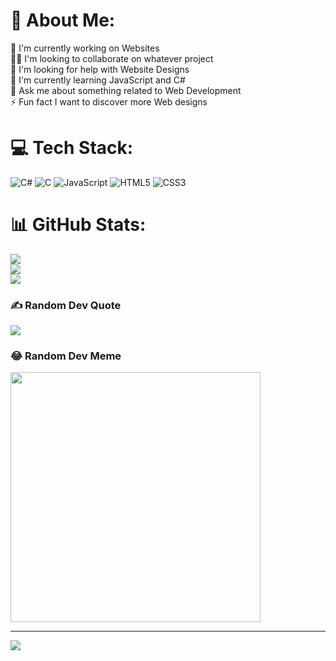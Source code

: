 # 💫 About Me:
🔭 I'm currently working on Websites<br>👯‍♀️ I'm looking to collaborate on whatever project<br>🤝 I'm looking for help with Website Designs<br>🌱 I'm currently learning JavaScript and C#<br>💬 Ask me about something related to Web Development<br>⚡ Fun fact I want to discover more Web designs

# 💻 Tech Stack:
![C#](https://img.shields.io/badge/c%23-%23239120.svg?style=for-the-badge&logo=c-sharp&logoColor=white) ![C](https://img.shields.io/badge/c-%2300599C.svg?style=for-the-badge&logo=c&logoColor=white) ![JavaScript](https://img.shields.io/badge/javascript-%23323330.svg?style=for-the-badge&logo=javascript&logoColor=%23F7DF1E) ![HTML5](https://img.shields.io/badge/html5-%23E34F26.svg?style=for-the-badge&logo=html5&logoColor=white) ![CSS3](https://img.shields.io/badge/css3-%231572B6.svg?style=for-the-badge&logo=css3&logoColor=white)
# 📊 GitHub Stats:
![](https://github-readme-stats.vercel.app/api?username=Cobs03&theme=nightowl&hide_border=true&include_all_commits=true&count_private=true)<br/>
![](https://github-readme-streak-stats.herokuapp.com/?user=Cobs03&theme=nightowl&hide_border=true)<br/>
![](https://github-readme-stats.vercel.app/api/top-langs/?username=Cobs03&theme=nightowl&hide_border=true&include_all_commits=true&count_private=true&layout=compact)

### ✍️ Random Dev Quote
![](https://quotes-github-readme.vercel.app/api?type=horizontal&theme=radical)

### 😂 Random Dev Meme
<img src='https://randommeme-five.vercel.app/' style="height: 400px;"/>

---
[![](https://visitcount.itsvg.in/api?id=Cobs03&icon=1&color=0)](https://visitcount.itsvg.in)

<!-- Proudly created with GPRM ( https://gprm.itsvg.in ) -->
